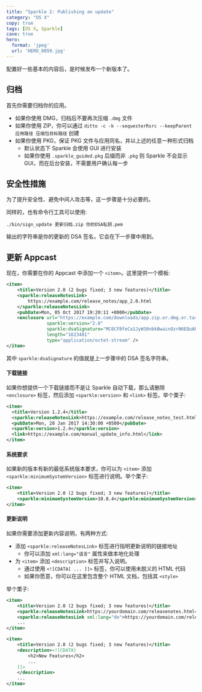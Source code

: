 ```yaml
---
title: "Sparkle 2: Publishing an update"
category: "OS X"
copy: true
tags: [OS X, Sparkle]
cave: true
hero:
  format: 'jpeg'
  url: 'HERO_0059.jpg'
---
```

配置好一些基本的内容后，是时候发布一个新版本了。

## 归档

首先你需要归档你的应用。

* 如果你使用 DMG，归档后不要再次压缩 `.dmg` 文件
* 如果你使用 ZIP，你可以通过 `ditto -c -k --sequesterRsrc --keepParent 应用路径 压缩包目标路径` 创建
* 如果你使用 PKG，保证 PKG 文件与应用同名，并以上述的任意一种形式归档
  * 默认状态下 Sparkle 会使用 GUI 进行安装
  * 如果你使用 `.sparkle_guided.pkg` 后缀而非 `.pkg` 则 Sparkle 不会显示 GUI，而在后台安装，不需要用户确认每一步

## 安全性措施

为了提升安全性、避免中间人攻击等，这一步骤是十分必要的。

同样的，也有命令行工具可以使用:

```console
./bin/sign_update 更新归档.zip 你的DSA私钥.pem
```

输出的字符串是你的更新的 DSA 签名，它会在下一步骤中用到。

## 更新 Appcast

现在，你需要在你的 Appcast 中添加一个 `<item>`。这里提供一个模板:

```xml
<item>
    <title>Version 2.0 (2 bugs fixed; 3 new features)</title>
    <sparkle:releaseNotesLink>
        https://example.com/release_notes/app_2.0.html
    </sparkle:releaseNotesLink>
    <pubDate>Mon, 05 Oct 2017 19:20:11 +0000</pubDate>
    <enclosure url="https://example.com/downloads/app.zip.or.dmg.or.tar.etc"
               sparkle:version="2.0"
               sparkle:dsaSignature="MC0CFBfeCa1JyW30nbkBwainOzrN6EQuAh="
               length="1623481"
               type="application/octet-stream" />
</item>
```

其中 `sparkle:dsaSignature` 的值就是上一步骤中的 DSA 签名字符串。

#### 下载链接

如果你想提供一个下载链接而不是让 Sparkle 自动下载，那么请删除 `<enclosure>` 标签，然后添加 `<sparkle:version>` 和 `<link>` 标签。举个栗子:

```xml
<item>
  <title>Version 1.2.4</title>
  <sparkle:releaseNotesLink>https://example.com/release_notes_test.html</sparkle:releaseNotesLink>
  <pubDate>Mon, 28 Jan 2017 14:30:00 +0500</pubDate>
  <sparkle:version>1.2.4</sparkle:version>
  <link>https://example.com/manual_update_info.html</link>
</item>
```

#### 系统要求

如果新的版本有新的最低系统版本要求，你可以为 `<item>` 添加 `<sparkle:minimumSystemVersion>` 标签进行说明。举个栗子:

```xml
<item>
    <title>Version 2.0 (2 bugs fixed; 3 new features)</title>
    <sparkle:minimumSystemVersion>10.8.4</sparkle:minimumSystemVersion>
</item>
```

#### 更新说明

如果你需要添加更新内容说明，有两种方式:

* 添加 `<sparkle:releaseNotesLink>` 标签进行指明更新说明的链接地址
  * 你可以添加 `xml:lang="语言"` 属性来做本地化处理
* 为 `<item>` 添加 `<description>` 标签并写入说明。
  * 通过使用 `<![CDATA[ ... ]]>` 标签，你可以使用未脱义的 HTML 代码
  * 如果你愿意，你可以在这里包含整个 HTML 文档，包括其 `<style>`

举个栗子:

```xml
<item>
    <title>Version 2.0 (2 bugs fixed; 3 new features)</title>
    <sparkle:releaseNotesLink>https://yourdomain.com/releasenotes.html</sparkle:releaseNotesLink>
    <sparkle:releaseNotesLink xml:lang="de">https://yourdomain.com/releasenotes_de.html</sparkle:releaseNotesLink>
    ...
</item>
```

```xml
<item>
    <title>Version 2.0 (2 bugs fixed; 3 new features)</title>
    <description><![CDATA[
        <h2>New Features</h2>
        ...
    ]]>
    </description>
    ...
</item>
```
